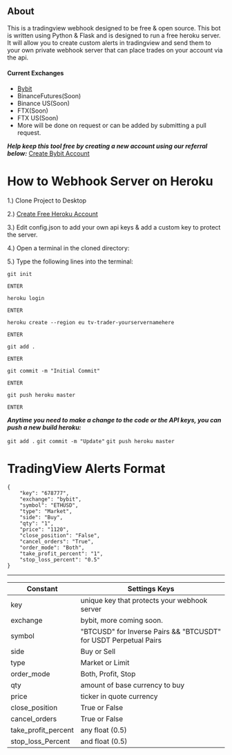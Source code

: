 ## About
This is a tradingview webhook  designed to be free & open source.  This bot is written using Python & Flask and is designed to run a free heroku server. It will allow you to create custom alerts in tradingview and send them to your own private webhook server that can place trades on your account via the api.

#### Current Exchanges 
- [Bybit](https://partner.bybit.com/b/webhookbot)
- BinanceFutures(Soon)
- Binance US(Soon)
- FTX(Soon)
- FTX US(Soon)
- More will be done on request or can be added by submitting a pull request.

***Help keep this tool free by creating a new account using our referral below:***
[Create Bybit Account](https://partner.bybit.com/b/webhookbot)


# How to Webhook Server on Heroku

1.) Clone Project to Desktop

2.) [Create Free Heroku Account](https://www.heroku.com/)

3.) Edit config.json to add your own api keys & add a custom key to protect the server.
	
4.) Open a terminal in the cloned directory:


 5.) Type the following lines into the terminal: 
 
``git init``

``ENTER``

``heroku login``

``ENTER``

``heroku create --region eu tv-trader-yourservernamehere``

``ENTER``

``git add .``

``ENTER``

``git commit -m "Initial Commit"``

``ENTER``

``git push heroku master``

``ENTER``

***Anytime you need to make a change to the code or the API keys, you can push a new build heroku:***

``git add .``
``git commit -m "Update"``
``git push heroku master``

# TradingView Alerts Format 

```
{
	"key": "678777",
	"exchange": "bybit",
	"symbol": "ETHUSD",
	"type": "Market",
	"side": "Buy",
	"qty": "1",
	"price": "1120",
	"close_position": "False",
	"cancel_orders": "True",
	"order_mode": "Both",
	"take_profit_percent": "1",
	"stop_loss_percent": "0.5"
}
```



---
| Constant |Settings Keys  |
|--|--|
|key| unique key that protects your webhook server
|exchange  | bybit, more coming soon. |
|symbol  | "BTCUSD" for Inverse Pairs && "BTCUSDT" for USDT Perpetual Pairs |
|side	|Buy or Sell		|
|type | Market or Limit		|
|order_mode	 | Both, Profit, Stop 		|
|qty	 | amount of base currency to buy 		|
|price	 |  ticker in quote currency		|
|close_position	 | True or False 		|
|cancel_orders	 |True or False 		|
|take_profit_percent| any float	 (0.5)	|
|stop_loss_Percent	 |and float (0.5)		|



